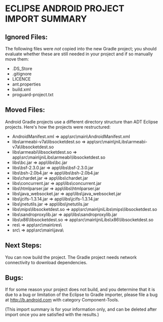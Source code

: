 ECLIPSE ANDROID PROJECT IMPORT SUMMARY
======================================

Ignored Files:
--------------
The following files were *not* copied into the new Gradle project; you
should evaluate whether these are still needed in your project and if
so manually move them:

* .DS_Store
* .gitignore
* LICENCE
* ant.properties
* build.xml
* proguard-project.txt

Moved Files:
------------
Android Gradle projects use a different directory structure than ADT
Eclipse projects. Here's how the projects were restructured:

* AndroidManifest.xml => app\src\main\AndroidManifest.xml
* libs\armeabi-v7a\libsocketdest.so => app\src\main\jniLibs\armeabi-v7a\libsocketdest.so
* libs\armeabi\libsocketdest.so => app\src\main\jniLibs\armeabi\libsocketdest.so
* libs\bc.jar => app\libs\bc.jar
* libs\bsf-2.3.0.jar => app\libs\bsf-2.3.0.jar
* libs\bsh-2.0b4.jar => app\libs\bsh-2.0b4.jar
* libs\chardet.jar => app\libs\chardet.jar
* libs\concurrent.jar => app\libs\concurrent.jar
* libs\htmlparser.jar => app\libs\htmlparser.jar
* libs\java_websocket.jar => app\libs\java_websocket.jar
* libs\jcifs-1.3.14.jar => app\libs\jcifs-1.3.14.jar
* libs\jnetutils.jar => app\libs\jnetutils.jar
* libs\mips\libsocketdest.so => app\src\main\jniLibs\mips\libsocketdest.so
* libs\sandroproxylib.jar => app\libs\sandroproxylib.jar
* libs\x86\libsocketdest.so => app\src\main\jniLibs\x86\libsocketdest.so
* res\ => app\src\main\res\
* src\ => app\src\main\java\

Next Steps:
-----------
You can now build the project. The Gradle project needs network
connectivity to download dependencies.

Bugs:
-----
If for some reason your project does not build, and you determine that
it is due to a bug or limitation of the Eclipse to Gradle importer,
please file a bug at http://b.android.com with category
Component-Tools.

(This import summary is for your information only, and can be deleted
after import once you are satisfied with the results.)